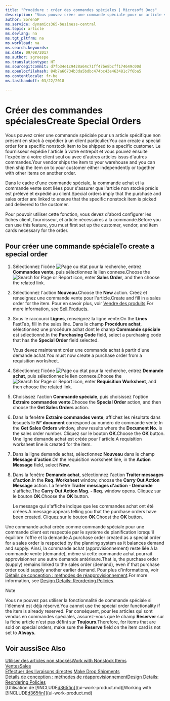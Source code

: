 ```yaml
---
title: "Procédure : créer des commandes spéciales | Microsoft Docs"
description: "Vous pouvez créer une commande spéciale pour un article spécifique non présent en stock à expédier à un client particulier. Le fournisseur expédie l'article à votre entrepôt et vous pouvez ensuite l'expédier à votre client seul ou avec d'autres articles issus d'autres commandes."
author: SorenGP
ms.service: dynamics365-business-central
ms.topic: article
ms.devlang: na
ms.tgt_pltfrm: na
ms.workload: na
ms.search.keywords: 
ms.date: 09/08/2017
ms.author: sgroespe
ms.translationtype: HT
ms.sourcegitcommit: d7fb34e1c9428a64c71ff47be8bcff174649c00d
ms.openlocfilehash: 84b7a66734b3da5bdbc474bc43e463481c7f6ba5
ms.contentlocale: fr-be
ms.lasthandoff: 03/22/2018

---
```

# <a name="create-special-orders"></a><span data-ttu-id="72837-104">Créer des commandes spéciales</span><span class="sxs-lookup"><span data-stu-id="72837-104">Create Special Orders</span></span>
<span data-ttu-id="72837-105">Vous pouvez créer une commande spéciale pour un article spécifique non présent en stock à expédier à un client particulier.</span><span class="sxs-lookup"><span data-stu-id="72837-105">You can create a special order for a specific nonstock item to be shipped to a specific customer.</span></span> <span data-ttu-id="72837-106">Le fournisseur expédie l'article à votre entrepôt et vous pouvez ensuite l'expédier à votre client seul ou avec d'autres articles issus d'autres commandes.</span><span class="sxs-lookup"><span data-stu-id="72837-106">Your vendor ships the item to your warehouse and you can then ship the item on to your customer either independently or together with other items on another order.</span></span>  

<span data-ttu-id="72837-107">Dans le cadre d'une commande spéciale, la commande achat et la commande vente sont liées pour s'assurer que l'article non stocké précis est prélevé et expédié au client.</span><span class="sxs-lookup"><span data-stu-id="72837-107">Special orders imply that the purchase and sales order are linked to ensure that the specific nonstock item is picked and delivered to the customer.</span></span>  

<span data-ttu-id="72837-108">Pour pouvoir utiliser cette fonction, vous devez d'abord configurer les fiches client, fournisseur, et article nécessaires à la commande.</span><span class="sxs-lookup"><span data-stu-id="72837-108">Before you can use this feature, you must first set up the customer, vendor, and item cards necessary for the order.</span></span>  

## <a name="to-create-a-special-order"></a><span data-ttu-id="72837-109">Pour créer une commande spéciale</span><span class="sxs-lookup"><span data-stu-id="72837-109">To create a special order</span></span>  
1.  <span data-ttu-id="72837-110">Sélectionnez l'icône ![Page ou état pour la recherche](media/ui-search/search_small.png "Page ou état pour la recherche"), entrez **Commandes vente**, puis sélectionnez le lien connexe.</span><span class="sxs-lookup"><span data-stu-id="72837-110">Choose the ![Search for Page or Report](media/ui-search/search_small.png "Search for Page or Report icon") icon, enter **Sales Order**, and then choose the related link.</span></span>  
2. <span data-ttu-id="72837-111">Sélectionnez l'action **Nouveau**.</span><span class="sxs-lookup"><span data-stu-id="72837-111">Choose the **New** action.</span></span> <span data-ttu-id="72837-112">Créez et renseignez une  commande vente pour l'article.</span><span class="sxs-lookup"><span data-stu-id="72837-112">Create and fill in a  sales order for the item.</span></span> <span data-ttu-id="72837-113">Pour en savoir plus, voir [Vendre des produits](sales-how-sell-products.md).</span><span class="sxs-lookup"><span data-stu-id="72837-113">For more information, see [Sell Products](sales-how-sell-products.md).</span></span>
3.  <span data-ttu-id="72837-114">Sous le raccourci **Lignes**, renseignez la ligne vente.</span><span class="sxs-lookup"><span data-stu-id="72837-114">On the **Lines** FastTab, fill in the sales line.</span></span> <span data-ttu-id="72837-115">Dans le champ **Procédure achat**, sélectionnez une procédure achat dont le champ **Commande spéciale** est sélectionné.</span><span class="sxs-lookup"><span data-stu-id="72837-115">In the **Purchasing Code** field, select a purchasing code that has the **Special Order** field selected.</span></span>

    <span data-ttu-id="72837-116">Vous devez maintenant créer une commande achat à partir d'une demande achat.</span><span class="sxs-lookup"><span data-stu-id="72837-116">You must now create a purchase order from a requisition worksheet.</span></span>  
4. <span data-ttu-id="72837-117">Sélectionnez l'icône ![Page ou état pour la recherche](media/ui-search/search_small.png "Page ou état pour la recherche"), entrez **Demande achat**, puis sélectionnez le lien connexe.</span><span class="sxs-lookup"><span data-stu-id="72837-117">Choose the ![Search for Page or Report](media/ui-search/search_small.png "Search for Page or Report icon") icon, enter **Requisition Worksheet**, and then choose the related link.</span></span>  
5. <span data-ttu-id="72837-118">Choisissez l'action **Commande spéciale**, puis choisissez l'option **Extraire commandes vente**.</span><span class="sxs-lookup"><span data-stu-id="72837-118">Choose the **Special Order** action, and then choose the **Get Sales Orders** action.</span></span>  
6.  <span data-ttu-id="72837-119">Dans la fenêtre **Extraire commandes vente**, affichez les résultats dans lesquels le **N° document** correspond au numéro de commande vente.</span><span class="sxs-lookup"><span data-stu-id="72837-119">In the **Get Sales Orders** window, show results where the **Document No.** is the sales order number.</span></span> <span data-ttu-id="72837-120">Cliquez sur le bouton **OK**.</span><span class="sxs-lookup"><span data-stu-id="72837-120">Choose the **OK** button.</span></span> <span data-ttu-id="72837-121">Une ligne demande achat est créée pour l'article.</span><span class="sxs-lookup"><span data-stu-id="72837-121">A requisition worksheet line is created for the item.</span></span>  
7.  <span data-ttu-id="72837-122">Dans la ligne demande achat, sélectionnez **Nouveau** dans le champ **Message d'action**.</span><span class="sxs-lookup"><span data-stu-id="72837-122">On the requisition worksheet line, in the **Action Message** field, select **New**.</span></span>  
8.  <span data-ttu-id="72837-123">Dans la fenêtre **Demande achat**, sélectionnez l'action **Traiter messages d'action**.</span><span class="sxs-lookup"><span data-stu-id="72837-123">In the **Req. Worksheet** window, choose the **Carry Out Action Message** action.</span></span> <span data-ttu-id="72837-124">La fenêtre **Traiter messages d'action - Demande** s'affiche.</span><span class="sxs-lookup"><span data-stu-id="72837-124">The **Carry Out Action Msg. - Req.** window opens.</span></span> <span data-ttu-id="72837-125">Cliquez sur le bouton **OK**.</span><span class="sxs-lookup"><span data-stu-id="72837-125">Choose the **OK** button.</span></span>  

    <span data-ttu-id="72837-126">Le message qui s'affiche indique que les commandes achat ont été créées.</span><span class="sxs-lookup"><span data-stu-id="72837-126">A message appears telling you that the purchase orders have been created.</span></span> <span data-ttu-id="72837-127">Cliquez sur le bouton **OK**.</span><span class="sxs-lookup"><span data-stu-id="72837-127">Choost the **OK** button.</span></span>  

<span data-ttu-id="72837-128">Une commande achat créée comme commande spéciale pour une commande client est respectée par le système de planification lorsqu'il équilibre l'offre et la demande.</span><span class="sxs-lookup"><span data-stu-id="72837-128">A purchase order created as a special order for a sales order is respected by the planning system as it balances demand and supply.</span></span> <span data-ttu-id="72837-129">Ainsi, la commande achat (approvisionnement) reste liée à la commande vente (demande), même si cette commande achat pourrait approvisionner une autre demande antérieure.</span><span class="sxs-lookup"><span data-stu-id="72837-129">That is, the purchase order (supply) remains linked to the sales order (demand), even if that purchase order could supply another earlier demand.</span></span> <span data-ttu-id="72837-130">Pour plus d'informations, voir [Détails de conception : méthodes de réapprovisionnement](design-details-reservation-order-tracking-and-action-messaging.md).</span><span class="sxs-lookup"><span data-stu-id="72837-130">For more information, see [Design Details: Reordering Policies](design-details-reservation-order-tracking-and-action-messaging.md).</span></span>  

> [!NOTE]  
>  <span data-ttu-id="72837-131">Vous ne pouvez pas utiliser la fonctionnalité de commande spéciale si l'élément est déjà réservé.</span><span class="sxs-lookup"><span data-stu-id="72837-131">You cannot use the special order functionality if the item is already reserved.</span></span> <span data-ttu-id="72837-132">Par conséquent, pour les articles qui sont vendus en commandes spéciales, assurez\-vous que le champ **Réserver** sur la fiche article n'est pas défini sur **Toujours**.</span><span class="sxs-lookup"><span data-stu-id="72837-132">Therefore, for items that are sold on special orders, make sure the **Reserve** field on the item card is not set to **Always**.</span></span>  

## <a name="see-also"></a><span data-ttu-id="72837-133">Voir aussi</span><span class="sxs-lookup"><span data-stu-id="72837-133">See Also</span></span>  
[<span data-ttu-id="72837-134">Utiliser des articles non stockés</span><span class="sxs-lookup"><span data-stu-id="72837-134">Work with Nonstock Items</span></span>](inventory-how-work-nonstock-items.md)  
[<span data-ttu-id="72837-135">Ventes</span><span class="sxs-lookup"><span data-stu-id="72837-135">Sales</span></span>](sales-manage-sales.md)  
<span data-ttu-id="72837-136">[Effectuer des livraisons directes](sales-how-drop-shipment.md) </span><span class="sxs-lookup"><span data-stu-id="72837-136">[Make Drop Shipments](sales-how-drop-shipment.md) </span></span>  
[<span data-ttu-id="72837-137">Détails de conception : méthodes de réapprovisionnement</span><span class="sxs-lookup"><span data-stu-id="72837-137">Design Details: Reordering Policies</span></span>](design-details-reservation-order-tracking-and-action-messaging.md)  
<span data-ttu-id="72837-138">[Utilisation de [!INCLUDE[d365fin](includes/d365fin_md.md)]](ui-work-product.md)</span><span class="sxs-lookup"><span data-stu-id="72837-138">[Working with [!INCLUDE[d365fin](includes/d365fin_md.md)]](ui-work-product.md)</span></span>

